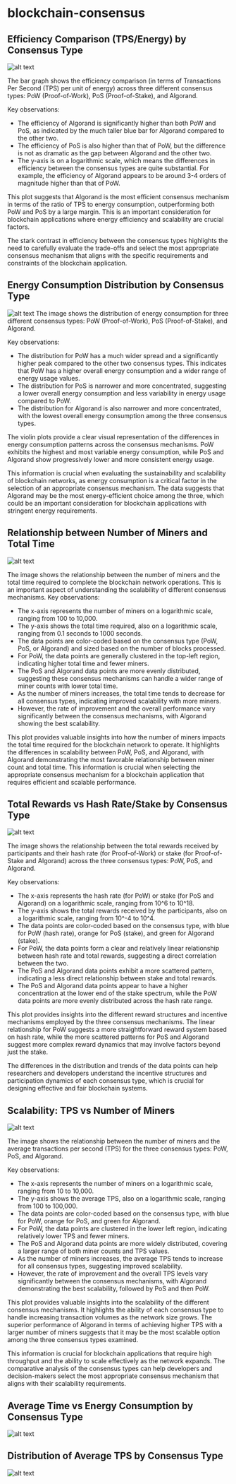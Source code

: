 # blockchain-consensus

## Efficiency Comparison (TPS/Energy) by Consensus Type

![alt text](efficiency_comparison_log.png)

The bar graph shows the efficiency comparison (in terms of Transactions Per Second (TPS) per unit of energy) across three different consensus types: PoW (Proof-of-Work), PoS (Proof-of-Stake), and Algorand.

Key observations:

- The efficiency of Algorand is significantly higher than both PoW and PoS, as indicated by the much taller blue bar for Algorand compared to the other two.
- The efficiency of PoS is also higher than that of PoW, but the difference is not as dramatic as the gap between Algorand and the other two.
- The y-axis is on a logarithmic scale, which means the differences in efficiency between the consensus types are quite substantial. For example, the efficiency of Algorand appears to be around 3-4 orders of magnitude higher than that of PoW.

This plot suggests that Algorand is the most efficient consensus mechanism in terms of the ratio of TPS to energy consumption, outperforming both PoW and PoS by a large margin. This is an important consideration for blockchain applications where energy efficiency and scalability are crucial factors.

The stark contrast in efficiency between the consensus types highlights the need to carefully evaluate the trade-offs and select the most appropriate consensus mechanism that aligns with the specific requirements and constraints of the blockchain application.

## Energy Consumption Distribution by Consensus Type

![alt text](energy_distribution_log.png)
The image shows the distribution of energy consumption for three different consensus types: PoW (Proof-of-Work), PoS (Proof-of-Stake), and Algorand.

Key observations:

- The distribution for PoW has a much wider spread and a significantly higher peak compared to the other two consensus types. This indicates that PoW has a higher overall energy consumption and a wider range of energy usage values.
- The distribution for PoS is narrower and more concentrated, suggesting a lower overall energy consumption and less variability in energy usage compared to PoW.
- The distribution for Algorand is also narrower and more concentrated, with the lowest overall energy consumption among the three consensus types.

The violin plots provide a clear visual representation of the differences in energy consumption patterns across the consensus mechanisms. PoW exhibits the highest and most variable energy consumption, while PoS and Algorand show progressively lower and more consistent energy usage.

This information is crucial when evaluating the sustainability and scalability of blockchain networks, as energy consumption is a critical factor in the selection of an appropriate consensus mechanism. The data suggests that Algorand may be the most energy-efficient choice among the three, which could be an important consideration for blockchain applications with stringent energy requirements.

## Relationship between Number of Miners and Total Time

![alt text](miners_vs_time_log.png)

The image shows the relationship between the number of miners and the total time required to complete the blockchain network operations. This is an important aspect of understanding the scalability of different consensus mechanisms.
Key observations:

- The x-axis represents the number of miners on a logarithmic scale, ranging from 100 to 10,000.
- The y-axis shows the total time required, also on a logarithmic scale, ranging from 0.1 seconds to 1000 seconds.
- The data points are color-coded based on the consensus type (PoW, PoS, or Algorand) and sized based on the number of blocks processed.
- For PoW, the data points are generally clustered in the top-left region, indicating higher total time and fewer miners.
- The PoS and Algorand data points are more evenly distributed, suggesting these consensus mechanisms can handle a wider range of miner counts with lower total time.
- As the number of miners increases, the total time tends to decrease for all consensus types, indicating improved scalability with more miners.
- However, the rate of improvement and the overall performance vary significantly between the consensus mechanisms, with Algorand showing the best scalability.

This plot provides valuable insights into how the number of miners impacts the total time required for the blockchain network to operate. It highlights the differences in scalability between PoW, PoS, and Algorand, with Algorand demonstrating the most favorable relationship between miner count and total time. This information is crucial when selecting the appropriate consensus mechanism for a blockchain application that requires efficient and scalable performance.

## Total Rewards vs Hash Rate/Stake by Consensus Type

![alt text](rewards_vs_hash_rate_stake_log.png)

The image shows the relationship between the total rewards received by participants and their hash rate (for Proof-of-Work) or stake (for Proof-of-Stake and Algorand) across the three consensus types: PoW, PoS, and Algorand.

Key observations:

- The x-axis represents the hash rate (for PoW) or stake (for PoS and Algorand) on a logarithmic scale, ranging from 10^6 to 10^18.
- The y-axis shows the total rewards received by the participants, also on a logarithmic scale, ranging from 10^-4 to 10^4.
- The data points are color-coded based on the consensus type, with blue for PoW (hash rate), orange for PoS (stake), and green for Algorand (stake).
- For PoW, the data points form a clear and relatively linear relationship between hash rate and total rewards, suggesting a direct correlation between the two.
- The PoS and Algorand data points exhibit a more scattered pattern, indicating a less direct relationship between stake and total rewards.
- The PoS and Algorand data points appear to have a higher concentration at the lower end of the stake spectrum, while the PoW data points are more evenly distributed across the hash rate range.

This plot provides insights into the different reward structures and incentive mechanisms employed by the three consensus mechanisms. The linear relationship for PoW suggests a more straightforward reward system based on hash rate, while the more scattered patterns for PoS and Algorand suggest more complex reward dynamics that may involve factors beyond just the stake.

The differences in the distribution and trends of the data points can help researchers and developers understand the incentive structures and participation dynamics of each consensus type, which is crucial for designing effective and fair blockchain systems.

## Scalability: TPS vs Number of Miners

![alt text](scalability_tps_vs_miners_log.png)

The image shows the relationship between the number of miners and the average transactions per second (TPS) for the three consensus types: PoW, PoS, and Algorand.

Key observations:

- The x-axis represents the number of miners on a logarithmic scale, ranging from 10 to 10,000.
- The y-axis shows the average TPS, also on a logarithmic scale, ranging from 100 to 100,000.
- The data points are color-coded based on the consensus type, with blue for PoW, orange for PoS, and green for Algorand.
- For PoW, the data points are clustered in the lower left region, indicating relatively lower TPS and fewer miners.
- The PoS and Algorand data points are more widely distributed, covering a larger range of both miner counts and TPS values.
- As the number of miners increases, the average TPS tends to increase for all consensus types, suggesting improved scalability.
- However, the rate of improvement and the overall TPS levels vary significantly between the consensus mechanisms, with Algorand demonstrating the best scalability, followed by PoS and then PoW.

This plot provides valuable insights into the scalability of the different consensus mechanisms. It highlights the ability of each consensus type to handle increasing transaction volumes as the network size grows. The superior performance of Algorand in terms of achieving higher TPS with a larger number of miners suggests that it may be the most scalable option among the three consensus types examined.

This information is crucial for blockchain applications that require high throughput and the ability to scale effectively as the network expands. The comparative analysis of the consensus types can help developers and decision-makers select the most appropriate consensus mechanism that aligns with their scalability requirements.

## Average Time vs Energy Consumption by Consensus Type

![alt text](time_vs_energy_log.png)

## Distribution of Average TPS by Consensus Type

![alt text](tps_distribution_log.png)
